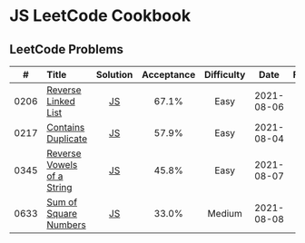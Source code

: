 # JS LeetCode Cookbook

## LeetCode Problems

|  #   | Title                                                                                  |                                             Solution                                             | Acceptance | Difficulty |    Date    | Frequency |
| :--: | :------------------------------------------------------------------------------------- | :----------------------------------------------------------------------------------------------: | :--------: | :--------: | :--------: | :-------: |
| 0206 | [Reverse Linked List](https://leetcode.com/problems/reverse-linked-list)               |    [JS](https://github.com/pfowenli/js-leetcode-cookbook/tree/main/0206.reverse-linked-list)     |   67.1%    |    Easy    | 2021-08-06 |           |
| 0217 | [Contains Duplicate](https://leetcode.com/problems/contains-duplicate)                 |     [JS](https://github.com/pfowenli/js-leetcode-cookbook/tree/main/0217.contains-duplicate)     |   57.9%    |    Easy    | 2021-08-04 |           |
| 0345 | [Reverse Vowels of a String](https://leetcode.com/problems/reverse-vowels-of-a-string) | [JS](https://github.com/pfowenli/js-leetcode-cookbook/tree/main/0345.reverse-vowels-of-a-string) |   45.8%    |    Easy    | 2021-08-07 |           |
| 0633 | [Sum of Square Numbers](https://leetcode.com/problems/sum-of-square-numbers)           |   [JS](https://github.com/pfowenli/js-leetcode-cookbook/tree/main/0633.sum-of-square-numbers)    |   33.0%    |   Medium   | 2021-08-08 |           |

